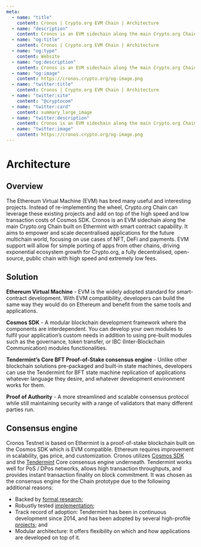 ```yaml
---
meta:
  - name: "title"
    content: Cronos | Crypto.org EVM Chain | Architecture
  - name: "description"
    content: Cronos is an EVM sidechain along the main Crypto.org Chain built on Ethermint with smart contract capability. It aims to empower and scale decentralised applications for the future multichain world.
  - name: "og:title"
    content: Cronos | Crypto.org EVM Chain | Architecture
  - name: "og:type"
    content: Website
  - name: "og:description"
    content: Cronos is an EVM sidechain along the main Crypto.org Chain built on Ethermint with smart contract capability. It aims to empower and scale decentralised applications for the future multichain world.
  - name: "og:image"
    content: https://cronos.crypto.org/og-image.png
  - name: "twitter:title"
    content: Cronos | Crypto.org EVM Chain | Architecture
  - name: "twitter:site"
    content: "@cryptocom"
  - name: "twitter:card"
    content: summary_large_image
  - name: "twitter:description"
    content: Cronos is an EVM sidechain along the main Crypto.org Chain built on Ethermint with smart contract capability. It aims to empower and scale decentralised applications for the future multichain world.
  - name: "twitter:image"
    content: https://cronos.crypto.org/og-image.png
---
```


# Architecture

## Overview

The Ethereum Virtual Machine (EVM) has bred many useful and interesting projects. Instead of re-implementing the wheel, Crypto.org Chain can leverage these existing projects and add on top of the high speed and low transaction costs of Cosmos SDK. Cronos is an EVM sidechain along the main Crypto.org Chain built on Ethermint with smart contract capability. It aims to empower and scale decentralised applications for the future multichain world, focusing on use cases of NFT, DeFi and payments. EVM support will allow for simple porting of apps from other chains, driving exponential ecosystem growth for Crypto.org, a fully decentralised, open-source, public chain with high speed and extremely low fees.

## Solution
 
**Ethereum Virtual Machine** - EVM is the widely adopted standard for smart-contract development. With EVM compatibility, developers can build the same way they would do on Ethereum and benefit from the same tools and applications.
 
**Cosmos SDK** - A modular blockchain development framework where the components are interdependent. You can develop your own modules to fulfil your application’s custom needs in addition to using pre-built modules such as the governance, token transfer, or IBC (Inter-Blockchain Communication) modules functionalities.
 
**Tendermint’s Core BFT Proof-of-Stake consensus engine** - Unlike other blockchain solutions pre-packaged and built-in state machines, developers can use the Tendermint for BFT state machine replication of applications whatever language they desire, and whatever development environment works for them. 
 
**Proof of Authority** - A more streamlined and scalable consensus protocol while still maintaining security with a range of validators that many different parties run.


## Consensus engine

Cronos Testnet is based on Ethermint is a proof-of-stake blockchain built on the Cosmos SDK which is EVM compatible. Ethereum requires improvement in scalability, gas price, and customization. Cronos utilizes [Cosmos SDK](https://cosmos.network/sdk) and the [Tendermint](https://tendermint.com/) Core consensus engine underneath. Tendermint works well for PoS / DPos networks, allows high transaction throughputs, and provides instant transaction finality on block commitment. It was chosen as the consensus engine for the Chain prototype due to the following additional reasons:

- Backed by [formal research](https://eprint.iacr.org/2018/574.pdf);
- Robustly tested [implementation](http://jepsen.io/analyses/tendermint-0-10-2);
- Track record of adoption: Tendermint has been in continuous
  development since 2014, and has been adopted by several high-profile
  [projects](https://forum.cosmos.network/t/list-of-projects-in-cosmos-tendermint-ecosystem/243); and
- Modular architecture: It offers flexibility on which and how applications are developed on top of it.
